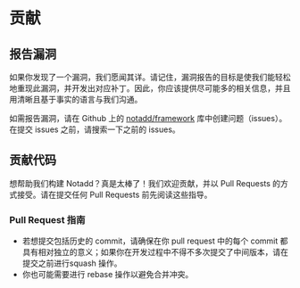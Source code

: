 # 贡献

## 报告漏洞

如果你发现了一个漏洞，我们愿闻其详。请记住，漏洞报告的目标是使我们能轻松地重现此漏洞，并开发出对应补丁。因此，你应该提供尽可能多的相关信息，并且用清晰且基于事实的语言与我们沟通。

如需报告漏洞，请在 Github 上的 [notadd/framework](https://github.com/notadd/framework) 库中创建问题（issues）。在提交 issues 之前，请搜索一下之前的 issues。

## 贡献代码

想帮助我们构建 Notadd？真是太棒了！我们欢迎贡献，并以 Pull Requests 的方式接受。请在提交任何 Pull Requests 前先阅读这些指导。

### Pull Request 指南

* 若想提交包括历史的 commit，请确保在你 pull request 中的每个 commit 都具有相对独立的意义；如果你在开发过程中不得不多次提交了中间版本，请在提交之前进行squash 操作。
* 你也可能需要进行 rebase 操作以避免合并冲突。
